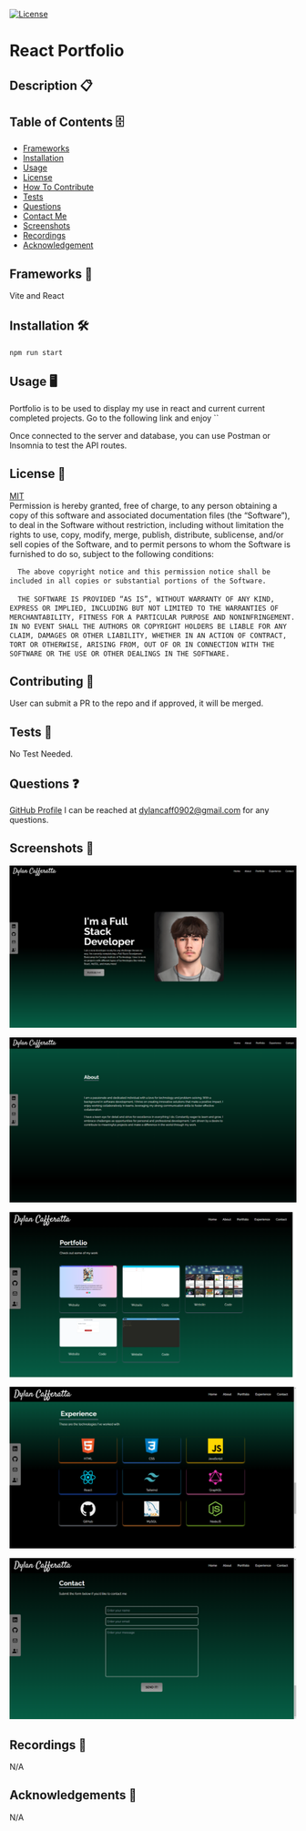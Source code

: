   [![License](https://img.shields.io/badge/license-MIT-green)](./LICENSE)
  # React Portfolio
  ## Description 📋 
  
  ## Table of Contents 🗄️ 
 - [Frameworks](#Frameworks)
 - [Installation](#Installation)
 - [Usage](#Usage)
 - [License](#License)
 - [How To Contribute](#HowToContribute)
 - [Tests](#Tests)
 - [Questions](#Questions)
 - [Contact Me](#ContactMe)
 - [Screenshots](#Screenshots)
 - [Recordings](#Recordings)
 - [Acknowledgement](#Acknowledgement)
  ## Frameworks 🧰
 Vite and React
  ## Installation 🛠️ 
  `npm run start`

  ## Usage 🖥️ 
  Portfolio is to be used to display my use in react and current current completed projects.
Go to the following link and enjoy
  ``
  
  Once connected to the server and database, you can use Postman or Insomnia to test the API routes.
  ## License 🔐  
  [MIT](https://opensource.org/license/mit/)
  <br>
  Permission is hereby granted, free of charge, to any person obtaining a copy of this software and associated documentation files (the “Software”), to deal in the Software without restriction, including without limitation the rights to use, copy, modify, merge, publish, distribute, sublicense, and/or sell copies of the Software, and to permit persons to whom the Software is furnished to do so, subject to the following conditions:

      The above copyright notice and this permission notice shall be included in all copies or substantial portions of the Software.
      
      THE SOFTWARE IS PROVIDED “AS IS”, WITHOUT WARRANTY OF ANY KIND, EXPRESS OR IMPLIED, INCLUDING BUT NOT LIMITED TO THE WARRANTIES OF MERCHANTABILITY, FITNESS FOR A PARTICULAR PURPOSE AND NONINFRINGEMENT. IN NO EVENT SHALL THE AUTHORS OR COPYRIGHT HOLDERS BE LIABLE FOR ANY CLAIM, DAMAGES OR OTHER LIABILITY, WHETHER IN AN ACTION OF CONTRACT, TORT OR OTHERWISE, ARISING FROM, OUT OF OR IN CONNECTION WITH THE SOFTWARE OR THE USE OR OTHER DEALINGS IN THE SOFTWARE.
  ## Contributing 📝 
  User can submit a PR to the repo and if approved, it will be merged. 
  ## Tests 🧮
  No Test Needed.
  ## Questions ❓
  [GitHub Profile](github.com/sqweegy12/)  I can be reached at dylancaff0902@gmail.com for any questions.
   ## Screenshots 📸
   
  ![Alt text](/screenshots/home.png)

  ![Alt text](/screenshots/about.png)

  ![Alt text](/screenshots/portfolio.png)

  ![Alt text](/screenshots/experience.png)

  ![Alt text](/screenshots/contact.png)


  ## Recordings 🎥
   N/A

  ## Acknowledgements 🎉
  N/A